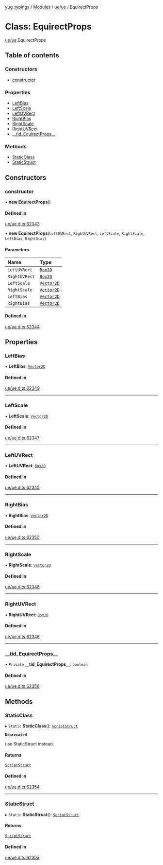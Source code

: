 [yug_typings](../README.md) / [Modules](../modules.md) / [ue/ue](../modules/ue_ue.md) / EquirectProps

# Class: EquirectProps

[ue/ue](../modules/ue_ue.md).EquirectProps

## Table of contents

### Constructors

- [constructor](ue_ue.EquirectProps.md#constructor)

### Properties

- [LeftBias](ue_ue.EquirectProps.md#leftbias)
- [LeftScale](ue_ue.EquirectProps.md#leftscale)
- [LeftUVRect](ue_ue.EquirectProps.md#leftuvrect)
- [RightBias](ue_ue.EquirectProps.md#rightbias)
- [RightScale](ue_ue.EquirectProps.md#rightscale)
- [RightUVRect](ue_ue.EquirectProps.md#rightuvrect)
- [\_\_tid\_EquirectProps\_\_](ue_ue.EquirectProps.md#__tid_equirectprops__)

### Methods

- [StaticClass](ue_ue.EquirectProps.md#staticclass)
- [StaticStruct](ue_ue.EquirectProps.md#staticstruct)

## Constructors

### constructor

• **new EquirectProps**()

#### Defined in

[ue/ue.d.ts:62343](https://github.com/YugMetaverse/yug_typings/blob/b7d9b19/ue/ue.d.ts#L62343)

• **new EquirectProps**(`LeftUVRect`, `RightUVRect`, `LeftScale`, `RightScale`, `LeftBias`, `RightBias`)

#### Parameters

| Name | Type |
| :------ | :------ |
| `LeftUVRect` | [`Box2D`](ue_ue_s.Box2D.md) |
| `RightUVRect` | [`Box2D`](ue_ue_s.Box2D.md) |
| `LeftScale` | [`Vector2D`](ue_ue_s.Vector2D.md) |
| `RightScale` | [`Vector2D`](ue_ue_s.Vector2D.md) |
| `LeftBias` | [`Vector2D`](ue_ue_s.Vector2D.md) |
| `RightBias` | [`Vector2D`](ue_ue_s.Vector2D.md) |

#### Defined in

[ue/ue.d.ts:62344](https://github.com/YugMetaverse/yug_typings/blob/b7d9b19/ue/ue.d.ts#L62344)

## Properties

### LeftBias

• **LeftBias**: [`Vector2D`](ue_ue_s.Vector2D.md)

#### Defined in

[ue/ue.d.ts:62349](https://github.com/YugMetaverse/yug_typings/blob/b7d9b19/ue/ue.d.ts#L62349)

___

### LeftScale

• **LeftScale**: [`Vector2D`](ue_ue_s.Vector2D.md)

#### Defined in

[ue/ue.d.ts:62347](https://github.com/YugMetaverse/yug_typings/blob/b7d9b19/ue/ue.d.ts#L62347)

___

### LeftUVRect

• **LeftUVRect**: [`Box2D`](ue_ue_s.Box2D.md)

#### Defined in

[ue/ue.d.ts:62345](https://github.com/YugMetaverse/yug_typings/blob/b7d9b19/ue/ue.d.ts#L62345)

___

### RightBias

• **RightBias**: [`Vector2D`](ue_ue_s.Vector2D.md)

#### Defined in

[ue/ue.d.ts:62350](https://github.com/YugMetaverse/yug_typings/blob/b7d9b19/ue/ue.d.ts#L62350)

___

### RightScale

• **RightScale**: [`Vector2D`](ue_ue_s.Vector2D.md)

#### Defined in

[ue/ue.d.ts:62348](https://github.com/YugMetaverse/yug_typings/blob/b7d9b19/ue/ue.d.ts#L62348)

___

### RightUVRect

• **RightUVRect**: [`Box2D`](ue_ue_s.Box2D.md)

#### Defined in

[ue/ue.d.ts:62346](https://github.com/YugMetaverse/yug_typings/blob/b7d9b19/ue/ue.d.ts#L62346)

___

### \_\_tid\_EquirectProps\_\_

• `Private` **\_\_tid\_EquirectProps\_\_**: `boolean`

#### Defined in

[ue/ue.d.ts:62356](https://github.com/YugMetaverse/yug_typings/blob/b7d9b19/ue/ue.d.ts#L62356)

## Methods

### StaticClass

▸ `Static` **StaticClass**(): [`ScriptStruct`](ue_ue.ScriptStruct.md)

**`Deprecated`**

use StaticStruct instead.

#### Returns

[`ScriptStruct`](ue_ue.ScriptStruct.md)

#### Defined in

[ue/ue.d.ts:62354](https://github.com/YugMetaverse/yug_typings/blob/b7d9b19/ue/ue.d.ts#L62354)

___

### StaticStruct

▸ `Static` **StaticStruct**(): [`ScriptStruct`](ue_ue.ScriptStruct.md)

#### Returns

[`ScriptStruct`](ue_ue.ScriptStruct.md)

#### Defined in

[ue/ue.d.ts:62355](https://github.com/YugMetaverse/yug_typings/blob/b7d9b19/ue/ue.d.ts#L62355)
